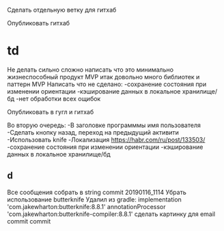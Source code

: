 

Сделать отдельную ветку для гитхаб

Опубликовать гитхаб

td
===
Не делать сильно сложно
написать что это минимально жизнеспособный продукт MVP
итак довольно много библиотек и паттерн MVP
Написать что не сделано:
-сохранение состояния при изменении ориентации
-кэширование данных в локальное хранилище/бд
-нет обработки всех ощибок

Опубликовать в гугл и гитхаб

Во вторую очередь:
-В заголовке программмы имя пользователя
-Сделать кнопку назад, переход на предыдущий активити
-Использовать knife
-Локализация https://habr.com/ru/post/133503/
-сохранение состояния при изменении ориентации
-кэширование данных в локальное хранилище/бд

d
---
Все сообщения собрать в string
commit 20190116_1114
Убрать использование butterknife
Удалил из gradle:
implementation 'com.jakewharton:butterknife:8.8.1'
annotationProcessor 'com.jakewharton:butterknife-compiler:8.8.1'
сделать картинку для email
commit
commit